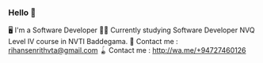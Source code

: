 ### Hello 👋

🖥 I'm a Software Developer
👨‍🎓 Currently studying Software Developer NVQ Level IV course in NVTI Baddegama.
📧 Contact me : rihansenrithvta@gmail.com
🪀 Contact me : http://wa.me/+94727460126


<!--
**SenrithFernando/SenrithFernando** is a ✨ _special_ ✨ repository because its `README.md` (this file) appears on your GitHub profile.

Here are some ideas to get you started:

- 🔭 I’m currently working on ...
- 🌱 I’m currently learning ...
- 👯 I’m looking to collaborate on ...
- 🤔 I’m looking for help with ...
- 💬 Ask me about ...
- 📫 How to reach me: ...
- 😄 Pronouns: ...
- ⚡ Fun fact: ...
-->
